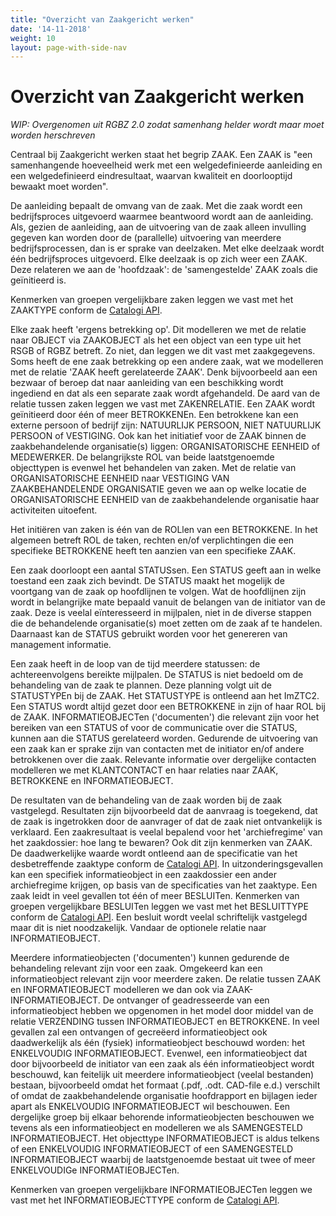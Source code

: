 ```yaml
---
title: "Overzicht van Zaakgericht werken"
date: '14-11-2018'
weight: 10
layout: page-with-side-nav
---
```

# Overzicht van Zaakgericht werken

*WIP: Overgenomen uit RGBZ 2.0 zodat samenhang helder wordt maar moet worden herschreven*

Centraal bij Zaakgericht werken staat het begrip ZAAK. Een ZAAK is "een
samenhangende hoeveelheid werk met een welgedefinieerde aanleiding en een
welgedefinieerd eindresultaat, waarvan kwaliteit en doorlooptijd bewaakt moet
worden".

De aanleiding bepaalt de omvang van de zaak. Met die zaak wordt een
bedrijfsproces uitgevoerd waarmee beantwoord wordt aan de aanleiding. Als,
gezien de aanleiding, aan de uitvoering van de zaak alleen invulling gegeven
kan worden door de (parallelle) uitvoering van meerdere bedrijfsprocessen, dan
is er sprake van deelzaken. Met elke deelzaak wordt één bedrijfsproces
uitgevoerd. Elke deelzaak is op zich weer een ZAAK. Deze relateren we aan de
'hoofdzaak': de 'samengestelde' ZAAK zoals die geïnitieerd is.

Kenmerken van groepen vergelijkbare zaken leggen we vast met het ZAAKTYPE
conform de [Catalogi API][ztc].

Elke zaak heeft 'ergens betrekking op'. Dit modelleren we met de relatie naar
OBJECT via ZAAKOBJECT als het een object van een type uit het RSGB of RGBZ
betreft. Zo niet, dan leggen we dit vast met zaakgegevens. Soms heeft de ene
zaak betrekking op een andere zaak, wat we modelleren met de relatie 'ZAAK
heeft gerelateerde ZAAK'. Denk bijvoorbeeld aan een bezwaar of beroep dat naar
aanleiding van een beschikking wordt ingediend en dat als een separate zaak
wordt afgehandeld. De aard van de relatie tussen zaken leggen we vast met
ZAKENRELATIE. Een ZAAK wordt geïnitieerd door één of meer BETROKKENEn. Een
betrokkene kan een externe persoon of bedrijf zijn: NATUURLIJK PERSOON, NIET
NATUURLIJK PERSOON of VESTIGING. Ook kan het initiatief voor de ZAAK binnen de
zaakbehandelende organisatie(s) liggen: ORGANISATORISCHE EENHEID of MEDEWERKER.
De belangrijkste ROL van beide laatstgenoemde objecttypen is evenwel het
behandelen van zaken. Met de relatie van ORGANISATORISCHE EENHEID naar
VESTIGING VAN ZAAKBEHANDELENDE ORGANISATIE geven we aan op welke locatie de
ORGANISATORISCHE EENHEID van de zaakbehandelende organisatie haar activiteiten
uitoefent.

Het initiëren van zaken is één van de ROLlen van een BETROKKENE. In het
algemeen betreft ROL de taken, rechten en/of verplichtingen die een specifieke
BETROKKENE heeft ten aanzien van een specifieke ZAAK.

Een zaak doorloopt een aantal STATUSsen. Een STATUS geeft aan in welke toestand
een zaak zich bevindt. De STATUS maakt het mogelijk de voortgang van de zaak op
hoofdlijnen te volgen. Wat de hoofdlijnen zijn wordt in belangrijke mate
bepaald vanuit de belangen van de initiator van de zaak. Deze is veelal
eïnteresseerd in mijlpalen, niet in de diverse stappen die de behandelende
organisatie(s) moet zetten om de zaak af te handelen. Daarnaast kan de STATUS
gebruikt worden voor het genereren van management informatie.

Een zaak heeft in de loop van de tijd meerdere statussen: de achtereenvolgens
bereikte mijlpalen. De STATUS is niet bedoeld om de behandeling van de zaak te
plannen. Deze planning volgt uit de STATUSTYPEn bij de ZAAK. Het STATUSTYPE is
ontleend aan het ImZTC2. Een STATUS wordt altijd gezet door een BETROKKENE in
zijn of haar ROL bij de ZAAK. INFORMATIEOBJECTen ('documenten') die relevant
zijn voor het bereiken van een STATUS of voor de communicatie over die STATUS,
kunnen aan die STATUS gerelateerd worden. Gedurende de uitvoering van een zaak
kan er sprake zijn van contacten met de initiator en/of andere betrokkenen over
die zaak. Relevante informatie over dergelijke contacten modelleren we met
KLANTCONTACT en haar relaties naar ZAAK, BETROKKENE en INFORMATIEOBJECT.

De resultaten van de behandeling van de zaak worden bij de zaak vastgelegd.
Resultaten zijn bijvoorbeeld dat de aanvraag is toegekend, dat de zaak is
ingetrokken door de aanvrager of dat de zaak niet ontvankelijk is verklaard.
Een zaakresultaat is veelal bepalend voor het 'archiefregime' van het
zaakdossier: hoe lang te bewaren? Ook dit zijn kenmerken van ZAAK. De
daadwerkelijke waarde wordt ontleend aan de specificatie van het desbetreffende
zaaktype conform de [Catalogi API][ztc]. In
uitzonderingsgevallen kan een specifiek informatieobject in een zaakdossier een
ander archiefregime krijgen, op basis van de specificaties van het zaaktype.
Een zaak leidt in veel gevallen tot één of meer BESLUITen. Kenmerken van
groepen vergelijkbare BESLUITen leggen we vast met het BESLUITTYPE conform de
[Catalogi API][ztc]. Een besluit wordt veelal schriftelijk vastgelegd maar
dit is niet noodzakelijk. Vandaar de optionele relatie naar INFORMATIEOBJECT.

Meerdere informatieobjecten ('documenten') kunnen gedurende de behandeling
relevant zijn voor een zaak. Omgekeerd kan een informatieobject relevant zijn
voor meerdere zaken. De relatie tussen ZAAK en INFORMATIEOBJECT modelleren we
dan ook via ZAAK-INFORMATIEOBJECT. De ontvanger of geadresseerde van een
informatieobject hebben we opgenomen in het model door middel van de relatie
VERZENDING tussen INFORMATIEOBJECT en BETROKKENE. In veel gevallen zal een
ontvangen of gecreëerd informatieobject ook daadwerkelijk als één (fysiek)
informatieobject beschouwd worden: het ENKELVOUDIG INFORMATIEOBJECT. Evenwel,
een informatieobject dat door bijvoorbeeld de initiator van een zaak als één
informatieobject wordt beschouwd, kan feitelijk uit meerdere informatieobject
(veelal bestanden) bestaan, bijvoorbeeld omdat het formaat (.pdf, .odt.
CAD-file e.d.) verschilt of omdat de zaakbehandelende organisatie hoofdrapport
en bijlagen ieder apart als ENKELVOUDIG INFORMATIEOBJECT wil beschouwen. Een
dergelijke groep bij elkaar behorende informatieobjecten beschouwen we tevens
als een informatieobject en modelleren we als SAMENGESTELD INFORMATIEOBJECT.
Het objecttype INFORMATIEOBJECT is aldus telkens of een ENKELVOUDIG
INFORMATIEOBJECT of een SAMENGESTELD INFORMATIEOBJECT waarbij de laatstgenoemde
bestaat uit twee of meer ENKELVOUDIGe INFORMATIEOBJECTen.

Kenmerken van groepen vergelijkbare INFORMATIEOBJECTen leggen we vast met het
INFORMATIEOBJECTTYPE conform de [Catalogi API][ztc].

[ztc]: /standaard/catalogi/index
